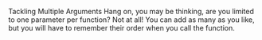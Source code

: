 Tackling Multiple Arguments
Hang on, you may be thinking, are you limited to one parameter per function? 
Not at all! You can add as many as you like, but you will have to remember their order when you call the function.
